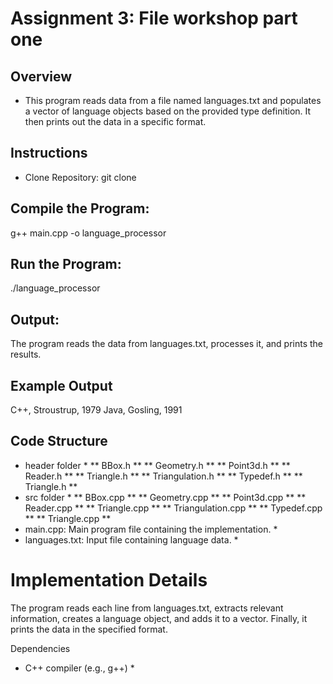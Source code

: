 
# Assignment 3: File workshop part one #
## Overview ##
* This program reads data from a file named languages.txt and populates a vector of language objects based on the provided type definition. It then prints out the data in a specific format.

## Instructions ##
* Clone Repository: git clone <repository-url>

## Compile the Program: ##

g++ main.cpp -o language_processor

## Run the Program: ##
./language_processor
## Output: ##
The program reads the data from languages.txt, processes it, and prints the results.

## Example Output ##
C++, Stroustrup, 1979
Java, Gosling, 1991

## Code Structure ##
* header folder *
     ** BBox.h **
     ** Geometry.h **
     ** Point3d.h **
     ** Reader.h **
     ** Triangle.h **
     ** Triangulation.h **
     ** Typedef.h **
     ** Triangle.h **
* src folder *
     ** BBox.cpp **
     ** Geometry.cpp **
     ** Point3d.cpp **
     ** Reader.cpp **
     ** Triangle.cpp **
     ** Triangulation.cpp **
     ** Typedef.cpp **
     ** Triangle.cpp **
* main.cpp: Main program file containing the implementation. *
* languages.txt: Input file containing language data. *
# Implementation Details #
The program reads each line from languages.txt, extracts relevant information, creates a language object, and adds it to a vector. Finally, it prints the data in the specified format.

Dependencies
* C++ compiler (e.g., g++) *
